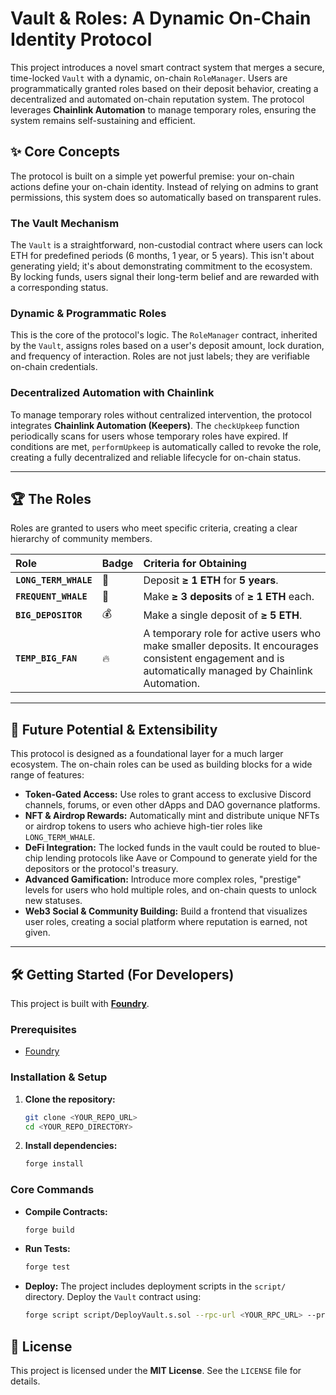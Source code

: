 # Vault & Roles: A Dynamic On-Chain Identity Protocol

[](https://opensource.org/licenses/MIT)
[](https://github.com/)
[](https://soliditylang.org/)

This project introduces a novel smart contract system that merges a secure, time-locked `Vault` with a dynamic, on-chain `RoleManager`. Users are programmatically granted roles based on their deposit behavior, creating a decentralized and automated on-chain reputation system. The protocol leverages **Chainlink Automation** to manage temporary roles, ensuring the system remains self-sustaining and efficient.

## ✨ Core Concepts

The protocol is built on a simple yet powerful premise: your on-chain actions define your on-chain identity. Instead of relying on admins to grant permissions, this system does so automatically based on transparent rules.

### The Vault Mechanism

The `Vault` is a straightforward, non-custodial contract where users can lock ETH for predefined periods (6 months, 1 year, or 5 years). This isn't about generating yield; it's about demonstrating commitment to the ecosystem. By locking funds, users signal their long-term belief and are rewarded with a corresponding status.

### Dynamic & Programmatic Roles

This is the core of the protocol's logic. The `RoleManager` contract, inherited by the `Vault`, assigns roles based on a user's deposit amount, lock duration, and frequency of interaction. Roles are not just labels; they are verifiable on-chain credentials.

### Decentralized Automation with Chainlink

To manage temporary roles without centralized intervention, the protocol integrates **Chainlink Automation (Keepers)**. The `checkUpkeep` function periodically scans for users whose temporary roles have expired. If conditions are met, `performUpkeep` is automatically called to revoke the role, creating a fully decentralized and reliable lifecycle for on-chain status.

-----

## 🏆 The Roles

Roles are granted to users who meet specific criteria, creating a clear hierarchy of community members.

| Role | Badge | Criteria for Obtaining |
| :--- | :--- | :--- |
| **`LONG_TERM_WHALE`** | 🐋 | Deposit **≥ 1 ETH** for **5 years**. |
| **`FREQUENT_WHALE`** | 🐳 | Make **≥ 3 deposits** of **≥ 1 ETH** each. |
| **`BIG_DEPOSITOR`** | 💰 | Make a single deposit of **≥ 5 ETH**. |
| **`TEMP_BIG_FAN`** | 🔥 | A temporary role for active users who make smaller deposits. It encourages consistent engagement and is automatically managed by Chainlink Automation. |

-----

## 🚀 Future Potential & Extensibility

This protocol is designed as a foundational layer for a much larger ecosystem. The on-chain roles can be used as building blocks for a wide range of features:

  * **Token-Gated Access:** Use roles to grant access to exclusive Discord channels, forums, or even other dApps and DAO governance platforms.
  * **NFT & Airdrop Rewards:** Automatically mint and distribute unique NFTs or airdrop tokens to users who achieve high-tier roles like `LONG_TERM_WHALE`.
  * **DeFi Integration:** The locked funds in the vault could be routed to blue-chip lending protocols like Aave or Compound to generate yield for the depositors or the protocol's treasury.
  * **Advanced Gamification:** Introduce more complex roles, "prestige" levels for users who hold multiple roles, and on-chain quests to unlock new statuses.
  * **Web3 Social & Community Building:** Build a frontend that visualizes user roles, creating a social platform where reputation is earned, not given.

-----

## 🛠️ Getting Started (For Developers)

This project is built with [**Foundry**](https://github.com/foundry-rs/foundry).

### Prerequisites

  - [Foundry](https://getfoundry.sh/)

### Installation & Setup

1.  **Clone the repository:**

    ```bash
    git clone <YOUR_REPO_URL>
    cd <YOUR_REPO_DIRECTORY>
    ```

2.  **Install dependencies:**

    ```bash
    forge install
    ```

### Core Commands

  * **Compile Contracts:**
    ```bash
    forge build
    ```
  * **Run Tests:**
    ```bash
    forge test
    ```
  * **Deploy:**
    The project includes deployment scripts in the `script/` directory. Deploy the `Vault` contract using:
    ```bash
    forge script script/DeployVault.s.sol --rpc-url <YOUR_RPC_URL> --private-key <YOUR_PRIVATE_KEY> --broadcast
    ```

## 📜 License

This project is licensed under the **MIT License**. See the `LICENSE` file for details.